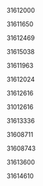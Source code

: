 31612000

31611650

31612469

31615038

31611963

31612024

31612616

31012616

31613336

31608711

31608743

31613600

31614610

